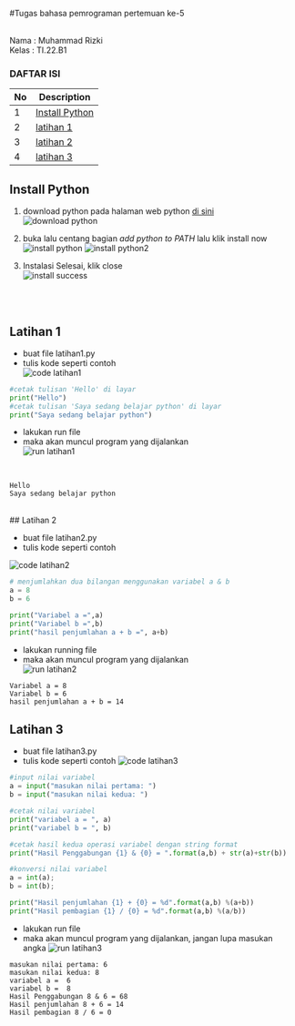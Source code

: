 #Tugas bahasa pemrograman pertemuan ke-5

<br>
Nama : Muhammad Rizki <br>
Kelas : TI.22.B1<br>

### DAFTAR ISI <br>
| No | Description | 
| ----- | ----- |
| 1 | [Install Python](#Install-Python)|
| 2 | [latihan 1](#Latihan-1) |
| 3 | [latihan 2](#Latihan-2) |
| 4 | [latihan 3](#Latihan-3) |

## Install Python
1. download python pada halaman web python [di sini](https://python.org) <br>
![download python](https://user-images.githubusercontent.com/115475511/197359893-312b55d5-740a-4ecb-8dd5-2e1ccb27bbf4.PNG)
2. buka lalu centang bagian *add python to PATH* lalu klik install now <br>
![install python](https://user-images.githubusercontent.com/115475511/197359900-a854eb05-44bd-48c0-a4b8-55dbd00ad7fa.PNG)
![install python2](https://user-images.githubusercontent.com/115475511/197359901-3d8c3ec5-4ae8-46b2-b477-3f34cd000690.PNG)

3. Instalasi Selesai, klik close <br>
![install success](https://user-images.githubusercontent.com/115475511/197359909-4d563154-b737-4d00-87d1-ba1a961aae2e.PNG)

<br><br>

## Latihan 1
* buat file latihan1.py
* tulis kode seperti contoh <br>
![code latihan1](https://user-images.githubusercontent.com/115475511/197359922-3dbf816a-0a5a-4958-b48e-62abd6a69e7d.PNG)

```python
#cetak tulisan 'Hello' di layar
print("Hello")
#cetak tulisan 'Saya sedang belajar python' di layar
print("Saya sedang belajar python")
```

* lakukan run file
* maka akan muncul program yang dijalankan <br>
![run latihan1](https://user-images.githubusercontent.com/115475511/197359966-08e16d58-ad2a-4fac-90a5-598a4258ef3e.PNG)
<br>

```
Hello
Saya sedang belajar python
```

<br>
## Latihan 2 

* buat file latihan2.py
* tulis kode seperti contoh <br>

![code latihan2](https://user-images.githubusercontent.com/115475511/197359987-a4965e2f-9a14-4547-9974-2206d543190c.PNG)

``` python
# menjumlahkan dua bilangan menggunakan variabel a & b
a = 8
b = 6

print("Variabel a =",a)
print("Variabel b =",b)
print("hasil penjumlahan a + b =", a+b)
```
* lakukan running file
* maka akan muncul program yang dijalankan <br>
![run latihan2](https://user-images.githubusercontent.com/115475511/197360248-64841aa7-fc91-42c0-a08c-d8cec0da297a.PNG)


```
Variabel a = 8
Variabel b = 6
hasil penjumlahan a + b = 14
```


## Latihan 3
* buat file latihan3.py
* tulis kode seperti contoh
![code latihan3](https://user-images.githubusercontent.com/115475511/197359999-4fe3c58d-e192-4964-85ef-65e63f9955b8.PNG)

```python
#input nilai variabel
a = input("masukan nilai pertama: ")
b = input("masukan nilai kedua: ")

#cetak nilai variabel
print("variabel a = ", a)
print("variabel b = ", b)

#cetak hasil kedua operasi variabel dengan string format
print("Hasil Penggabungan {1} & {0} = ".format(a,b) + str(a)+str(b))

#konversi nilai variabel 
a = int(a);
b = int(b);

print("Hasil penjumlahan {1} + {0} = %d".format(a,b) %(a+b))
print("Hasil pembagian {1} / {0} = %d".format(a,b) %(a/b))
```
* lakukan run file
* maka akan muncul program yang dijalankan, jangan lupa masukan angka
![run latihan3](https://user-images.githubusercontent.com/115475511/197360015-c7d57094-02fa-4b24-85b1-c09248b24688.PNG)


```
masukan nilai pertama: 6
masukan nilai kedua: 8
variabel a =  6
variabel b =  8
Hasil Penggabungan 8 & 6 = 68
Hasil penjumlahan 8 + 6 = 14
Hasil pembagian 8 / 6 = 0
```
